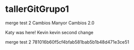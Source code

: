 # tallerGitGrupo1

merge test 2
Cambios Manyor
Cambios 2.0



Katy was here! 
Kevin
kevin second change 

merge test 2
781016b60f5cf4bfab581bab5b1b48d471e3ce51

